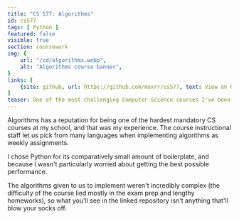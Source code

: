 ```yaml
---
title: "CS 577: Algorithms"
id: cs577
tags: [ Python ]
featured: false
visible: true
section: coursework
img: {
    url: "/cd/algorithms.webp",
    alt: "Algorithms course banner",
}
links: [
    {site: github, url: https://github.com/maxrr/cs577, text: View on Github }
]
teaser: One of the most challenging Computer Science courses I've been required to take, Algorithms required me to think analytically and deeply about the problems we were given.
---
```


Algorithms has a reputation for being one of the hardest mandatory CS courses at my school, and that was my experience. The course instructional staff let us pick from many languages when implementing algorithms as weekly assignments.

I chose Python for its comparatively small amount of boilerplate, and because I wasn't particularly worried about getting the best possible performance.

The algorithms given to us to implement weren't incredibly complex (the difficulty of the course lied mostly in the exam prep and lengthy homeworks), so what you'll see in the linked repository isn't anything that'll blow your socks off.
